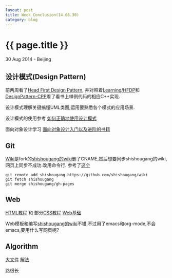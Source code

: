 ```yaml
---
layout: post
title: Week Conclusion(14.08.30)
category: blog
---
```


{{ page.title }}
================

<p class="meta">30 Aug 2014 - Beijing</p>

设计模式(Design Pattern)
---
前两周看了[Head First Design Pattern](http://book.douban.com/subject/1488876/), 并对照着[Learning/HFDP](https://github.com/liuluheng/Learning/tree/master/HFDP)和[DesignPattern-CPP](https://github.com/liuluheng/DesignPattern-CPP)看了看书上样例代码的相应C++实现.

设计模式理解关键搞懂UML类图,运用要熟悉各个模式的应用场景.

设计模式的使用参考
[如何正确地使用设计模式](http://www.zhihu.com/question/23757906)

面向对象设计学习
[面向对象设计入门以及进阶的书籍](http://www.zhihu.com/question/24839801)


Git
----
[Wiki](https://github.com/liuluheng/wiki)是fork的[shishougang的wiki](https://github.com/shishougang/wiki)删了CNAME,然后想要同步shishougang的wiki,网页上同步不成功.改用命令行.
参考了[这个](http://www.haojii.com/2011/08/how-to-git-merge-from-forked-repository/)

    git remote add shishougang https://github.com/shishougang/wiki
    git fetch shishougang
    git merge shishougang/gh-pages


Web
---
[HTML教程](http://w3school.com.cn/html/index.asp) 和 部分[CSS教程](http://w3school.com.cn/css/index.asp)
[Web基础](http://www.zhihu.com/question/22689579/answer/22318058)

Web模板和编写[shishougang的wiki](https://github.com/shishougang/wiki)不错,不过用了emacs和org-mode,不会emacs,要用什么写网页呢?

Algorithm
---
[大文件](http://www.zhihu.com/question/24978056/answer/29847826)
[解法](http://www.cnblogs.com/baiyanhuang/archive/2012/11/11/2764914.html)


路很长

